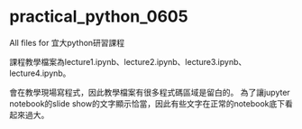 # practical_python_0605
All files for 宜大python研習課程

課程教學檔案為lecture1.ipynb、lecture2.ipynb、lecture3.ipynb、lecture4.ipynb。

會在教學現場寫程式，因此教學檔案有很多程式碼區域是留白的。
為了讓jupyter notebook的slide show的文字顯示恰當，因此有些文字在正常的notebook底下看起來過大。
